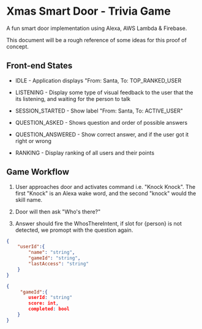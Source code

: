 # Xmas Smart Door - Trivia Game

A fun smart door implementation using Alexa, AWS Lambda & Firebase.

This document will be a rough reference of some ideas for this proof of concept.

## Front-end States

- IDLE - Application displays "From: Santa, To: TOP_RANKED_USER

- LISTENING - Display some type of visual feedback to the user that the its listening, and waiting for the person to talk

- SESSION_STARTED - Show label "From: Santa, To: ACTIVE_USER"

- QUESTION_ASKED - Shows question and order of possible answers

- QUESTION_ANSWERED - Show correct answer, and if the user got it right or wrong

- RANKING - Display ranking of all users and their points

## Game Workflow

1. User approaches door and activates command i.e. "Knock Knock". The first "Knock" is an Alexa wake word, and the second "knock" would the skill name.

1. Door will then ask "Who's there?"

1. Answer should fire the WhosThereIntent, if slot for {person} is not detected, we promopt with the question again.

```json
{
    "userId":{
        "name": "string",
        "gameId": "string",
        "lastAccess": "string"
    }
}
```

```json
{
     "gameId":{
        userId: "string"
        score: int,
        completed: bool
    }
}
```